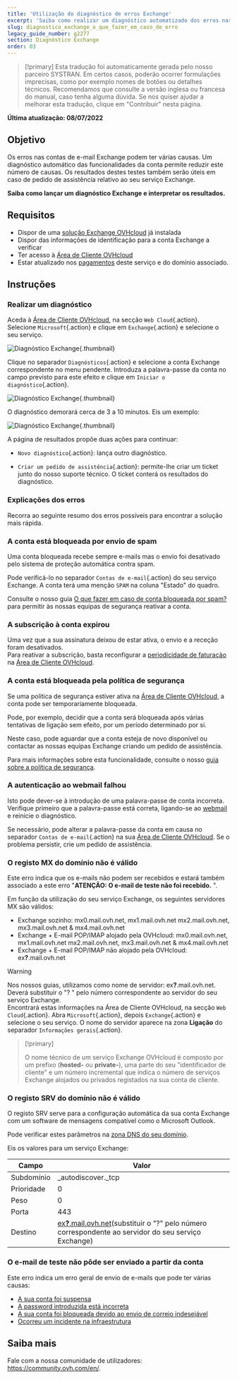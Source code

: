 ```yaml
---
title: 'Utilização do diagnóstico de erros Exchange'
excerpt: 'Saiba como realizar um diagnóstico automatizado dos erros nas contas Exchange'
slug: diagnostico_exchange_o_que_fazer_em_caso_de_erro
legacy_guide_number: g2277
section: Diagnóstico Exchange
order: 03
---
```


> [!primary]
> Esta tradução foi automaticamente gerada pelo nosso parceiro SYSTRAN. Em certos casos, poderão ocorrer formulações imprecisas, como por exemplo nomes de botões ou detalhes técnicos. Recomendamos que consulte a versão inglesa ou francesa do manual, caso tenha alguma dúvida. Se nos quiser ajudar a melhorar esta tradução, clique em "Contribuir" nesta página.
>

**Última atualização: 08/07/2022**

## Objetivo

Os erros nas contas de e-mail Exchange podem ter várias causas. Um diagnóstico automático das funcionalidades da conta permite reduzir este número de causas. Os resultados destes testes também serão úteis em caso de pedido de assistência relativo ao seu serviço Exchange.

**Saiba como lançar um diagnóstico Exchange e interpretar os resultados.**

## Requisitos

- Dispor de uma [solução Exchange OVHcloud](https://www.ovhcloud.com/pt/emails/hosted-exchange/) já instalada
- Dispor das informações de identificação para a conta Exchange a verificar
- Ter acesso à [Área de Cliente OVHcloud](https://www.ovh.com/auth/?action=gotomanager&from=https://www.ovh.pt/&ovhSubsidiary=pt)
- Estar atualizado nos [pagamentos](https://docs.ovh.com/pt/billing/gerir-faturas-ovhcloud/#pay-bills) deste serviço e do domínio associado.

## Instruções

### Realizar um diagnóstico

Aceda à [Área de Cliente OVHcloud](https://www.ovh.com/auth/?action=gotomanager&from=https://www.ovh.pt/&ovhSubsidiary=pt), na secção `Web Cloud`{.action}. Selecione `Microsoft`{.action} e clique em `Exchange`{.action} e selecione o seu serviço.

![Diagnóstico Exchange](images/img_4450.png){.thumbnail}

Clique no separador `Diagnósticos`{.action} e selecione a conta Exchange correspondente no menu pendente. Introduza a palavra-passe da conta no campo previsto para este efeito e clique em `Iniciar o diagnóstico`{.action}.

![Diagnóstico Exchange](images/img_4451.png){.thumbnail}

O diagnóstico demorará cerca de 3 a 10 minutos. Eis um exemplo:

![Diagnóstico Exchange](images/img_4471.png){.thumbnail}

A página de resultados propõe duas ações para continuar:

- `Novo diagnóstico`{.action}: lança outro diagnóstico.

- `Criar um pedido de assistência`{.action}: permite-lhe criar um ticket junto do nosso suporte técnico. O ticket conterá os resultados do diagnóstico.

### Explicações dos erros

Recorra ao seguinte resumo dos erros possíveis para encontrar a solução mais rápida.

### A conta está bloqueada por envio de spam <a name="blocked"></a>

Uma conta bloqueada recebe sempre e-mails mas o envio foi desativado pelo sistema de proteção automática contra spam.

Pode verificá-lo no separador `Contas de e-mail`{.action} do seu serviço Exchange. A conta terá uma menção `SPAM` na coluna "Estado" do quadro.

Consulte o nosso guia [O que fazer em caso de conta bloqueada por spam?](../bloqueado-por-spam/) para permitir às nossas equipas de segurança reativar a conta.

### A subscrição à conta expirou <a name="expired"></a>

Uma vez que a sua assinatura deixou de estar ativa, o envio e a receção foram desativados.<br>
Para reativar a subscrição, basta reconfigurar a [periodicidade de faturação](https://docs.ovh.com/pt/microsoft-collaborative-solutions/gestao-faturacao-exchange/#periodicity) na [Área de Cliente OVHcloud](https://www.ovh.com/auth/?action=gotomanager&from=https://www.ovh.pt/&ovhSubsidiary=pt).

### A conta está bloqueada pela política de segurança

Se uma política de segurança estiver ativa na [Área de Cliente OVHcloud](https://www.ovh.com/auth/?action=gotomanager&from=https://www.ovh.pt/&ovhSubsidiary=pt), a conta pode ser temporariamente bloqueada.

Pode, por exemplo, decidir que a conta será bloqueada após várias tentativas de ligação sem efeito, por um período determinado por si.

Neste caso, pode aguardar que a conta esteja de novo disponível ou contactar as nossas equipas Exchange criando um pedido de assistência.

Para mais informações sobre esta funcionalidade, consulte o nosso [guia sobre a política de segurança](../gerir-politica-de-seguranca-palavra-passe/).

### A autenticação ao webmail falhou <a name="password"></a>

Isto pode dever-se à introdução de uma palavra-passe de conta incorreta. Verifique primeiro que a palavra-passe está correta, ligando-se ao [webmail](../exchange_2016_guia_de_utilizacao_do_outlook_web_app/) e reinicie o diagnóstico.

Se necessário, pode alterar a palavra-passe da conta em causa no separador `Contas de e-mail`{.action} na sua [Área de Cliente OVHcloud](https://www.ovh.com/auth/?action=gotomanager&from=https://www.ovh.pt/&ovhSubsidiary=pt). Se o problema persistir, crie um pedido de assistência.

### O registo MX do domínio não é válido

Este erro indica que os e-mails não podem ser recebidos e estará também associado a este erro "**ATENÇÃO: O e-mail de teste não foi recebido.** ".

Em função da utilização do seu serviço Exchange, os seguintes servidores MX são válidos:

- Exchange sozinho: mx0.mail.ovh.net, mx1.mail.ovh.net mx2.mail.ovh.net, mx3.mail.ovh.net & mx4.mail.ovh.net
- Exchange + E-mail POP/IMAP alojado pela OVHcloud: mx0.mail.ovh.net, mx1.mail.ovh.net mx2.mail.ovh.net, mx3.mail.ovh.net & mx4.mail.ovh.net
- Exchange + E-mail POP/IMAP não alojado pela OVHcloud: ex<b>?</b>.mail.ovh.net

<a name="hostname"></a>

> [!warning]
> Nos nossos guias, utilizamos como nome de servidor: ex<b>?</b>.mail.ovh.net. Deverá substituir o "? " pelo número correspondente ao servidor do seu serviço Exchange.<br>
> Encontrará estas informações na Área de Cliente OVHcloud, na secção `Web Cloud`{.action}. Abra `Microsoft`{.action}, depois `Exchange`{.action} e selecione o seu serviço. O nome do servidor aparece na zona **Ligação** do separador `Informações gerais`{.action}.
>

> [!primary]
>
> O nome técnico de um serviço Exchange OVHcloud é composto por um prefixo (**hosted-** ou **private-**), uma parte do seu "identificador de cliente" e um número incremental que indica o número de serviços Exchange alojados ou privados registados na sua conta de cliente.
>

### O registo SRV do domínio não é válido

O registo SRV serve para a configuração automática da sua conta Exchange com um software de mensagens compatível como o Microsoft Outlook.

Pode verificar estes parâmetros na [zona DNS do seu domínio](../../domains/alojamento_partilhado_como_editar_a_minha_zona_dns/).

Eis os valores para um serviço Exchange:

Campo | Valor
------------ | -------------
Subdomínio | _autodiscover._tcp
Prioridade | 0
Peso | 0
Porta | 443
Destino | [ex<b>?</b>.mail.ovh.net](#hostname)(substituir o "?" pelo número correspondente ao servidor do seu serviço Exchange)

### O e-mail de teste não pôde ser enviado a partir da conta

Este erro indica um erro geral de envio de e-mails que pode ter várias causas:

- [A sua conta foi suspensa](#expired)
- [A password introduzida está incorreta](#password)
- [A sua conta foi bloqueada devido ao envio de correio indesejável](#blocked)
- [Ocorreu um incidente na infraestrutura](https://web-cloud.status-ovhcloud.com/)

## Saiba mais

Fale com a nossa comunidade de utilizadores: <https://community.ovh.com/en/>.
